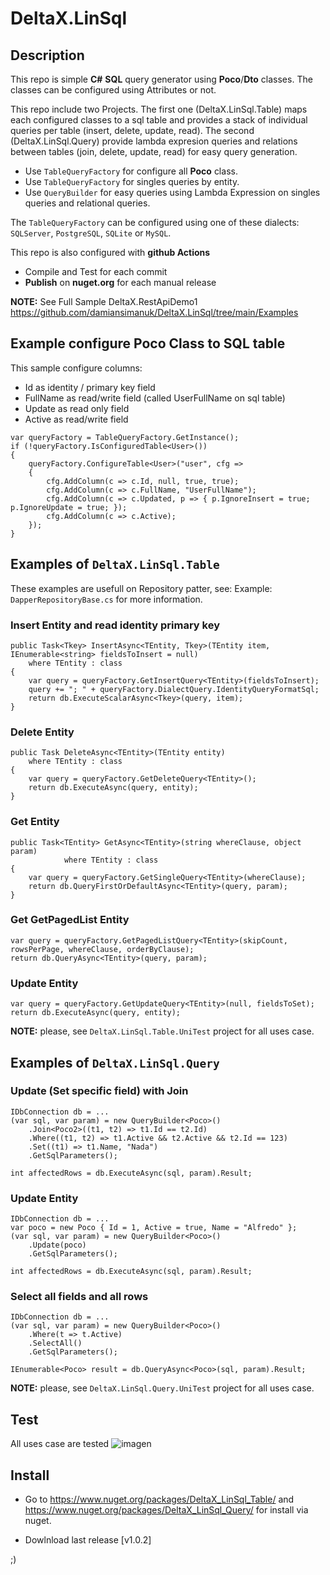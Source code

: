 # DeltaX.LinSql

## Description
This repo is simple **C#** **SQL** query generator using **Poco**/**Dto** classes. The classes can be configured using Attributes or not.

This repo include two Projects. The first one (DeltaX.LinSql.Table) maps each configured classes to a sql table and provides a stack of individual queries per table (insert, delete, update, read). The second (DeltaX.LinSql.Query) provide lambda expresion queries and relations between tables (join, delete, update, read) for easy query generation.

- Use `TableQueryFactory` for configure all **Poco** class.
- Use `TableQueryFactory` for singles queries by entity.
- Use `QueryBuilder` for easy queries using Lambda Expression on singles queries and relational queries.

The `TableQueryFactory` can be configured using one of these dialects: `SQLServer`, `PostgreSQL`, `SQLite` or `MySQL`.

This repo is also configured with **github Actions**

- Compile and Test for each commit
- **Publish** on **nuget.org** for each manual release
 
**NOTE:** See Full Sample DeltaX.RestApiDemo1 https://github.com/damiansimanuk/DeltaX.LinSql/tree/main/Examples 
## Example configure Poco Class to SQL table

This sample configure columns:
 - Id as identity / primary key field
 - FullName as read/write field (called UserFullName on sql table) 
 - Update as read only field
 - Active as read/write field
```
var queryFactory = TableQueryFactory.GetInstance(); 
if (!queryFactory.IsConfiguredTable<User>())
{
    queryFactory.ConfigureTable<User>("user", cfg =>
    {
        cfg.AddColumn(c => c.Id, null, true, true);
        cfg.AddColumn(c => c.FullName, "UserFullName");
        cfg.AddColumn(c => c.Updated, p => { p.IgnoreInsert = true; p.IgnoreUpdate = true; });
        cfg.AddColumn(c => c.Active); 
    });
}
```

## Examples of `DeltaX.LinSql.Table`

These examples are usefull on Repository patter, see: Example: `DapperRepositoryBase.cs` for more information.

### Insert Entity and read identity primary key

```
public Task<Tkey> InsertAsync<TEntity, Tkey>(TEntity item, IEnumerable<string> fieldsToInsert = null)
    where TEntity : class
{
    var query = queryFactory.GetInsertQuery<TEntity>(fieldsToInsert);
    query += "; " + queryFactory.DialectQuery.IdentityQueryFormatSql;
    return db.ExecuteScalarAsync<Tkey>(query, item);
}
```

### Delete Entity
```
public Task DeleteAsync<TEntity>(TEntity entity)
    where TEntity : class
{
    var query = queryFactory.GetDeleteQuery<TEntity>();
    return db.ExecuteAsync(query, entity);
}
```

### Get Entity
```
public Task<TEntity> GetAsync<TEntity>(string whereClause, object param)
            where TEntity : class
{
    var query = queryFactory.GetSingleQuery<TEntity>(whereClause); 
    return db.QueryFirstOrDefaultAsync<TEntity>(query, param);
}
```

### Get GetPagedList Entity
```
var query = queryFactory.GetPagedListQuery<TEntity>(skipCount, rowsPerPage, whereClause, orderByClause); 
return db.QueryAsync<TEntity>(query, param);
```

### Update Entity
```
var query = queryFactory.GetUpdateQuery<TEntity>(null, fieldsToSet);
return db.ExecuteAsync(query, entity);

```

**NOTE:** please, see `DeltaX.LinSql.Table.UniTest` project for all uses case.


## Examples of `DeltaX.LinSql.Query`

### Update (Set specific field) with Join
```
IDbConnection db = ... 
(var sql, var param) = new QueryBuilder<Poco>()
    .Join<Poco2>((t1, t2) => t1.Id == t2.Id)
    .Where((t1, t2) => t1.Active && t2.Active && t2.Id == 123)
    .Set((t1) => t1.Name, "Nada")
    .GetSqlParameters();

int affectedRows = db.ExecuteAsync(sql, param).Result; 

```

### Update Entity 
```
IDbConnection db = ... 
var poco = new Poco { Id = 1, Active = true, Name = "Alfredo" };
(var sql, var param) = new QueryBuilder<Poco>()
    .Update(poco)
    .GetSqlParameters();

int affectedRows = db.ExecuteAsync(sql, param).Result;

```

### Select all fields and all rows
```
IDbConnection db = ... 
(var sql, var param) = new QueryBuilder<Poco>()
    .Where(t => t.Active)
    .SelectAll()
    .GetSqlParameters();

IEnumerable<Poco> result = db.QueryAsync<Poco>(sql, param).Result;

```


**NOTE:** please, see `DeltaX.LinSql.Query.UniTest` project for all uses case.

## Test

All uses case are tested
![imagen](https://user-images.githubusercontent.com/2318691/104198177-ac2a7c80-5404-11eb-84d4-10a5ae033623.png)


## Install 

- Go to https://www.nuget.org/packages/DeltaX_LinSql_Table/ and https://www.nuget.org/packages/DeltaX_LinSql_Query/ 
for install via nuget.
 
- Dowlnload last release [v1.0.2]


;)
